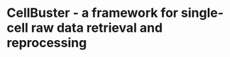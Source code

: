 CellBuster - a framework for single-cell raw data retrieval and reprocessing
============================================================================



